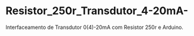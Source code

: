 # Resistor_250r_Transdutor_4-20mA-
Interfaceamento de Transdutor 0(4)-20mA com Resistor 250r e Arduino.

